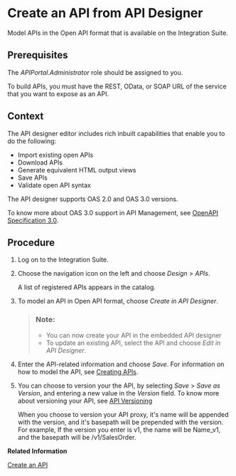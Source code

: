 <!-- loio26e1bbd2f3864b53a288e25786eb94e0 -->

# Create an API from API Designer

Model APIs in the Open API format that is available on the Integration Suite.



## Prerequisites

The *APIPortal.Administrator* role should be assigned to you.

To build APIs, you must have the REST, OData, or SOAP URL of the service that you want to expose as an API.



## Context

The API designer editor includes rich inbuilt capabilities that enable you to do the following:

-   Import existing open APIs
-   Download APIs
-   Generate equivalent HTML output views
-   Save APIs
-   Validate open API syntax

The API designer supports OAS 2.0 and OAS 3.0 versions.

To know more about OAS 3.0 support in API Management, see [OpenAPI Specification 3.0](openapi-specification-3-0-3ce080d.md).



## Procedure

1.  Log on to the Integration Suite.

2.  Choose the navigation icon on the left and choose *Design* \> *APIs*.

    A list of registered APIs appears in the catalog.

3.  To model an API in Open API format, choose *Create in API Designer*.

    > ### Note:  
    > -   You can now create your API in the embedded API designer
    > -   To update an existing API, select the API and choose *Edit in API Designer*.

4.  Enter the API-related information and choose *Save*. For information on how to model the API, see [Creating APIs](creating-apis-51f3ca1.md).

5.  You can choose to version your the API, by selecting *Save* \> *Save as Version*, and entering a new value in the *Version* field. To know more about versioning your API, see [API Versioning](api-versioning-b3cda3b.md)

    When you choose to version your API proxy, it's name will be appended with the version, and it's basepath will be prepended with the version. For example, If the version you enter is v1, the name will be Name\_v1, and the basepath will be /v1/SalesOrder.


**Related Information**  


[Create an API](create-an-api-c0842d5.md "This topic describes the steps to create an API from the Integration Suite.")

